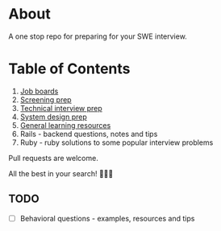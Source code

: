 # About
A one stop repo for preparing for your SWE interview.

# Table of Contents
1. [Job boards](general/job_boards.md)
2. [Screening prep](general/screening_prep.md)
3. [Technical interview prep](general/technical_prep.md)
4. [System design prep](general/system_design_prep.md)
5. [General learning resources](resources/references.md)
6. Rails - backend questions, notes and tips
7. Ruby - ruby solutions to some popular interview problems

Pull requests are welcome.

All the best in your search! 🚀🚀🚀

## TODO
- [ ] Behavioral questions - examples, resources and tips
